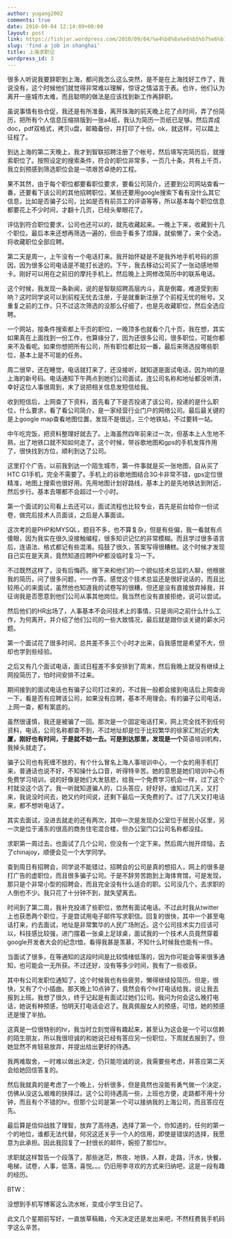 ```yaml
---
author: yugang2002
comments: true
date: 2010-09-04 12:14:09+00:00
layout: post
link: https://fishjar.wordpress.com/2010/09/04/%e4%b8%8a%e6%b5%b7%e6%b1%82%e8%81%8c%e8%ae%b0/
slug: 'find a job in shanghai'
title: 上海求职记
wordpress_id: 3
---
```


很多人听说我要辞职到上海，都问我怎么这么突然，是不是在上海找好工作了，我说没有，这个时候他们就觉得非常难以理解，惊讶之情溢言于表。也许，他们认为离开一座城市太难，而且聪明的做法是应该找到新工作再辞职。




虽说事情有些仓促，我还是有所准备，离开珠海的前天晚上花了点时间，弄了份简历，把所有个人信息压缩排版到一张a4纸，我认为简历一页纸已足够。然后弄成doc，pdf双格式，拷贝u盘，邮箱备份，并打印了十份。ok，就这样，可以踏上征程了。




到达上海的第二天晚上，我才到智联招聘注册了个帐号，然后填写完简历后，就搜索职位了。按照设定的搜索条件，符合的职位非常多，一页几十条，共有上千页，我立刻预感到筛选职位会是一项艰苦卓绝的工程。




果不其然，由于每个职位都要看职位要求，要看公司简介，还要到公司网站查看一番，还要看下该公司的其他招聘职位，某些还要用google搜索下看有没什么其它信息，比如是否骗子公司，比如是否有前员工的评语等等，所以基本每个职位信息都要花上不少时间，才翻十几页，已经头晕眼花了。




评估到符合职位要求，公司也还可以的，就先收藏起来。一晚上下来，收藏到十几个职位。最后本来还想再筛选一遍的，但由于看多了烦躁，就偷懒了，来个全选，将收藏职位全部应聘。




第二天是周一，上午没有一个电话打来。我开始怀疑是不是我外地手机号码的原因，因为很多公司电话是不能打长途的。下午，我去移动公司买了一张动感地带卡。刚好可以用在之前旧的摩托手机上。然后晚上上网修改简历中的联系电话。




这个时候，我发现一条新闻，说的是智联招聘高层内斗，真是倒霉，难道受到影响？这时同学说可以到前程无忧去注册，于是就重新注册了个前程无忧的帐号。又重复之前的工作，只不过这次筛选的没那么仔细了，也是先收藏职位，然后全选应聘。




一个网站，按条件搜索都上千页的职位，一晚顶多也就看个几十页，我在想，其实如果真在上面找到一份工作，也算缘分了，因为还很多公司，很多职位，可能你都来不及看呢。如果你想把所有公司，所有职位都比较一番，最后来筛选投哪些职位，基本上是不可能的任务。




周二很早，还在睡觉，电话就打来了，还没接听，就知道是面试电话，因为响的是上海的新号码。电话通知下午两点到她们公司面试，连公司名称和地址都没听清，幸好这位人事很周到，末了说把相关信息发短信给我。




收到短信后，上网查了下资料，首先看了下是否投递了该公司，投递的是什么职位，什么要求，看了看公司简介，是一家经营行业门户的网络公司。最后最关键的是上google map查看地图位置，发现不是很远，三个地铁站，不过要转一站。




中午吃完饭，把资料整理好就去了。上海虽然四年前来过一次，但基本上人生地不熟，出了地铁口就不知如何走了。这个时候，带谷歌地图和gps的手机发挥作用了，很快找到方位，顺利到达了公司。




这里打个广告，以前我到达一个陌生城市，第一件事就是买一张地图，自从买了HTC G1手机，完全不需要了。手机上的谷歌地图结合3G卡非常不错，gps定位很精准，地图上搜索也很好用。先用地图计划好路线，基本上的是先地铁达到附近，然后步行。基本去哪都不会超过一个小时。




第一个面试的公司看上去还可以，面试流程也比较专业，首先是前台给你一份试卷，做完后技术人员面谈，之后是人事面谈。




这次考的是PHP和MYSQL，题目不多，也不算复杂，但是有些偏，我一看就有点傻眼，因为我实在很久没接触编程，很多知识记忆的非常模糊。而且学过很多语言后，连语法、格式都记有些混淆。捣鼓了很久，答案写得很糟糕。这个时候才发现自己实在是天真，竟然知道应聘PHP都没临时复习一下。




不过既然这样了，没有后悔药。接下来和他们的一个貌似技术总监的人聊，他根据我的简历，问了很多问题，一一作答。感觉这个技术总监还是很好说话的，而且比较用心的来面试，虽然他也知道我的试卷写的很糟，但还是没有直接放弃掉我，并征询我是否愿意到他们公司从事其他岗位。我当然也没有直接拒绝，说可以尝试。




然后他们的HR出场了，人事基本不会问技术上的事情，只是询问之前什么什么工作，为何离开，并介绍了他们公司的一些大致情况，最后就是跟你谈关键的薪水问题。




第一个面试花了很多时间，总共差不多三个小时才出来，自我感觉是希望不大，但却也学到些经验。




之后又有几个面试电话，面试日程差不多安排到了周末，然后我晚上就没有继续上网投简历了，怕时间安排不过来。




期间接到的面试电话也有骗子公司打过来的，不过我一般都会接到电话后上网查询一下，看是否有应聘该公司，如果没有应聘，基本不用理会。有的骗子公司电话，上网一查，都有案底的。




虽然很谨慎，我还是被骗了一回。那次是一个固定电话打来，网上完全找不到任何资料，电话，公司名称都查不到，不过地址却是位于比较繁华的徐家汇附近的**大厦，刚好也有时间，于是就不妨一去。可是到达那里，发现是一个**英语培训机构，我掉头就走了。




骗子公司也有死缠不放的，有个什么冒名上海人事培训中心，一个女的用手机打来，普通话也说不好，不知操什么口音，听得特辛苦。她的意思是她们培训中心有免费学习培训，说的好像是她们大发慈悲，给我一个免费学习机会一样，过了这个村就没这个店了。我一听就知道骗人的，口头答应，好好好。谁知过几天，又打来，我说没时间去，她又约时间说，还剩下最后一天免费的了。过了几天又打电话来，都不想听电话了。




其实去面试，没进去就走的还有两次，其中一次是发现办公室位于居民小区里，另一次是位于浦东的很高的商务住宅混合楼，但办公室门口公司名称都没挂。




求职第一周过去，也面试了几个公司，但没有一个定下来。然后周六抛开烦恼，去了chinajoy，顺便会见一个大学同学。




查到周日有招聘会，同学说不能错过，招聘会的公司是真的想招人，网上的很多是打广告的虚职位，而且很多骗子公司。于是不辞劳苦跑到上海体育馆，可是发现，那只是个非常小型的招聘会，而且完全没有什么适合的职。公司没几个，去求职的人倒也不少。我只花了十分钟不到，就失望离去。




时间到了第二周，我补充投递了些职位，依然有面试电话。不过此时我从twitter上也获悉两个职位，于是尝试用电子邮件写求职信。回复的很快，其中一个甚至电话打来，约去面试，地址是非常繁华的人民广场附近。这个公司技术实力应该可以，科技感比较强，进门摆着一张桌上足球桌，面试我的一个技术人员竟然穿着google开发者大会的纪念t恤，看得我甚是羡慕，不知什么时候我也能有一件。




当面试了很多，在等通知的这段时间是比较情绪低落的，因为你可能会等来很多通知，也可能会一无所获。不过还好，没有等多少时间，我有了一些收获。




其中有公司发职位通知了，这个时候我也有些疲劳，懒得继续投简历。但是，很快，又有了个小插曲。那天晚上10点钟了，竟然会有个hr打电话给我，说让我去报到上班。我想了很久，终于记起是有面试过她们公司。我问为何会这么晚打电话，她说有种预感，怕明天打电话会迟了。我真佩服女人的预感，可惜，她的预感还是慢了半拍。




这真是一位很特别的hr，我当时立刻觉得有趣起来，甚至认为这会是一个可以信赖的陌生朋友，所以我很坦诚的和她说已经有答应另一份职位，下周就去报到了。但她显然不肯轻易放弃，并提出给出更好的待遇。




我两难取舍，一时难以做出决定，仍只能坦诚的说，我需要些考虑，并答应第二天会给她回信答复的。




然后我就真的是考虑了一个晚上，分析很多，但是竟然也没能有勇气做一个决定，仿佛从没这么艰难的抉择过。这个公司待遇高一些，上班也方便，走路都不用十分钟，而且有个不错的hr。但那个公司是第一个可以接纳我的上海公司，而且答应在先。




最后算是信仰战胜了理智，放弃了高待遇，选择了第一个，你知道的，任何的第一个的地位，谁都无法代替，何况这还关乎一个人的信用，即使是错误的选择，我愿意为此承担。因此我回复了一封很长的邮件，婉拒了那位hr。




求职就这样暂告一个段落了，那些迷茫，熬夜，地铁，人群，走路，汗水，快餐，电梯，试卷，人事，低落，喜悦。。。仍旧用李寻欢的方式来归纳吧，这是一段有趣的经历。




BTW：  

没想到手机写博客这么流水帐，变成小学生日记了。  

此文几个星期前写好，一直放草稿箱，今天决定还是发出来吧，不然枉费我手机码字这么辛苦。



